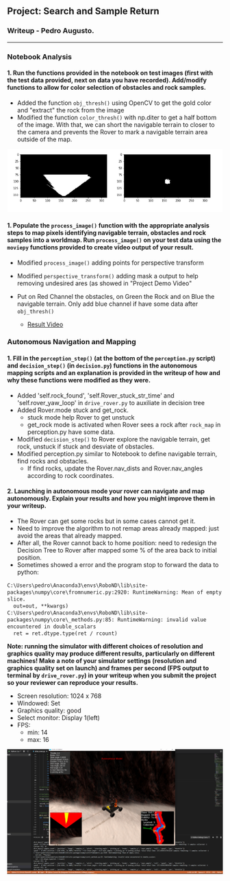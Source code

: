 ## Project: Search and Sample Return
### Writeup - Pedro Augusto.

---


[//]: # (Image References)

[image1]: ./misc/threshed_img.PNG

[image3]: ./misc/autonomous_mode.PNG


### Notebook Analysis
#### 1. Run the functions provided in the notebook on test images (first with the test data provided, next on data you have recorded). Add/modify functions to allow for color selection of obstacles and rock samples.
- Added the function `obj_thresh()` using OpenCV to get the gold color and "extract" the rock from the image
- Modified the function `color_thresh()` with np.diter to get a half bottom of the image. With that, we can short the navigable terrain to closer to the camera and prevents the Rover to mark a navigable terrain area outside of the map. 

![alt text][image1]

#### 1. Populate the `process_image()` function with the appropriate analysis steps to map pixels identifying navigable terrain, obstacles and rock samples into a worldmap.  Run `process_image()` on your test data using the `moviepy` functions provided to create video output of your result. 
- Modified `process_image()` adding points for perspective transform
- Modified `perspective_transform()` adding mask a output to help removing undesired ares (as showed in "Project Demo Video"
- Put on Red Channel the obstacles, on Green the Rock and on Blue the navigable terrain. Only add blue channel if have some data after `obj_thresh()`
 
    - [Result Video](./output/test_mapping.mp4)

### Autonomous Navigation and Mapping

#### 1. Fill in the `perception_step()` (at the bottom of the `perception.py` script) and `decision_step()` (in `decision.py`) functions in the autonomous mapping scripts and an explanation is provided in the writeup of how and why these functions were modified as they were.
- Added 'self.rock_found', 'self.Rover_stuck_str_time' and 'self.rover_yaw_loop' in `drive_rover.py` to auxiliate in decision tree 
- Added Rover.mode stuck and get_rock.
    - stuck mode help Rover to get unstuck 
    - get_rock mode is activated when Rover sees a rock after `rock_map` in perception.py have some data. 
- Modified `decision_step()` to Rover explore the navigable terrain, get rock, unstuck if stuck and desviate of obstacles. 
- Modified perception.py similar to Notebook to define navigable terrain, find rocks and obstacles. 
    - If find rocks, update the Rover.nav_dists and Rover.nav_angles according to rock coordinates.

#### 2. Launching in autonomous mode your rover can navigate and map autonomously.  Explain your results and how you might improve them in your writeup.  

- The Rover can get some rocks but in some cases cannot get it.
- Need to improve the algorithm to not remap areas already mapped: just avoid the areas that already mapped.
- After all, the Rover cannot back to home position: need to redesign the Decision Tree to Rover after mapped some % of the area back to initial position.
- Sometimes showed a error and the program stop to forward the data to python:
```
C:\Users\pedro\Anaconda3\envs\RoboND\lib\site-packages\numpy\core\fromnumeric.py:2920: RuntimeWarning: Mean of empty slice.
  out=out, **kwargs)
C:\Users\pedro\Anaconda3\envs\RoboND\lib\site-packages\numpy\core\_methods.py:85: RuntimeWarning: invalid value encountered in double_scalars
  ret = ret.dtype.type(ret / rcount)
```

**Note: running the simulator with different choices of resolution and graphics quality may produce different results, particularly on different machines!  Make a note of your simulator settings (resolution and graphics quality set on launch) and frames per second (FPS output to terminal by `drive_rover.py`) in your writeup when you submit the project so your reviewer can reproduce your results.**

- Screen resolution: 1024 x 768
- Windowed: Set
- Graphics quality: good
- Select monitor: Display 1(left)
- FPS: 
    - min: 14
    - max: 16 

![alt text][image3]


